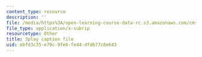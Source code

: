 ```yaml
---
content_type: resource
description: ''
file: /media/https%3A/open-learning-course-data-rc.s3.amazonaws.com/cms-608-game-design-spring-2014/ebfd3c35e79c9fe6fe44dfd677c8e643_1506662.srt
file_type: application/x-subrip
resourcetype: Other
title: 3play caption file
uid: ebfd3c35-e79c-9fe6-fe44-dfd677c8e643
---
```

